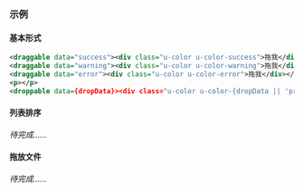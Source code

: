 ### 示例
#### 基本形式

<div class="m-example"></div>

```xml
<draggable data="success"><div class="u-color u-color-success">拖我</div></draggable>
<draggable data="warning"><div class="u-color u-color-warning">拖我</div></draggable>
<draggable data="error"><div class="u-color u-color-error">拖我</div></draggable>
<p></p>
<droppable data={dropData}><div class="u-color u-color-{dropData || 'primary'}">放到这里</div></droppable>
```

#### 列表排序

*待完成……*

#### 拖放文件

*待完成……*